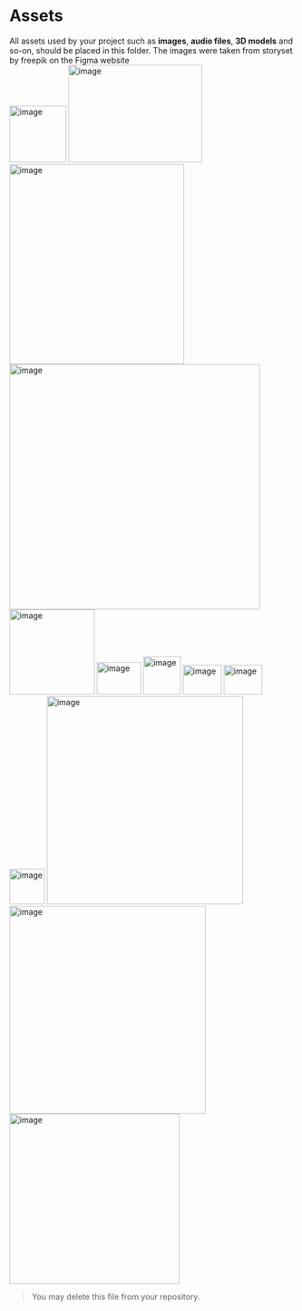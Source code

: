 # Assets
All assets used by your project such as **images**, **audio files**, **3D models** and so-on, should be placed in this folder.
The images were taken from storyset by freepik on the Figma website
<br>
<img width="100" height="100" alt="image" src="https://github.com/user-attachments/assets/b5193f5b-b5d0-4f19-8b3f-b263f7fffa7e" />
<img width="236" height="172" alt="image" src="https://github.com/user-attachments/assets/efaef52e-81d7-407a-8c1d-6d1758a648d5" />
<img width="308" height="353" alt="image" src="https://github.com/user-attachments/assets/f2502648-7b09-41c5-8e74-b98b8d099a7a" />
<img width="442" height="433" alt="image" src="https://github.com/user-attachments/assets/0d2542b4-b42c-4b2b-8bc0-6e9fdaffb9d5" />
<img width="150" height="150" alt="image" src="https://github.com/user-attachments/assets/ff80bd59-4ecc-4263-ac49-5c9e52a4512e" />
<img width="78" height="57" alt="image" src="https://github.com/user-attachments/assets/463e3f63-2b48-49ee-a8ee-b75274e5916f" />
<img width="66" height="67" alt="image" src="https://github.com/user-attachments/assets/bac86ec7-fef2-42ab-8761-847563bfa412" />
<img width="68" height="52" alt="image" src="https://github.com/user-attachments/assets/58fb4469-d9dc-49fc-a1d2-73fbed25718d" />
<img width="68" height="52" alt="image" src="https://github.com/user-attachments/assets/723db23f-e160-4cc4-94d2-417918335c9d" />
<img width="62" height="62" alt="image" src="https://github.com/user-attachments/assets/dfa004e7-d308-4844-88b3-cec7e8a63c39" />
<img width="346" height="367" alt="image" src="https://github.com/user-attachments/assets/6c17e3fb-152a-442a-a25c-74e0ce356c2d" />
<img width="346" height="367" alt="image" src="https://github.com/user-attachments/assets/65d7549f-d362-4427-b219-b8510e10ca4c" />
<img width="300" height="300" alt="image" src="https://github.com/user-attachments/assets/583906af-ff38-4ddb-a7b2-c46b2ad3256c" />












> You may delete this file from your repository.
